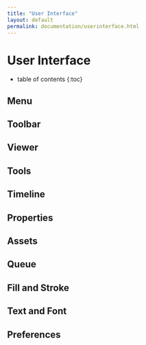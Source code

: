 ```yaml
---
title: "User Interface"
layout: default
permalink: documentation/userinterface.html
---
```


# User Interface

* table of contents
{:toc}

## Menu

## Toolbar

## Viewer

## Tools

## Timeline

## Properties

## Assets

## Queue

## Fill and Stroke

## Text and Font

## Preferences
